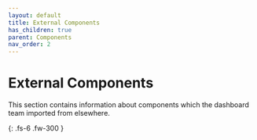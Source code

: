 ```yaml
---  
layout: default  
title: External Components  
has_children: true  
parent: Components  
nav_order: 2  
---  
```


# External Components

This section contains information about components which the dashboard team imported from elsewhere.

{: .fs-6 .fw-300 }